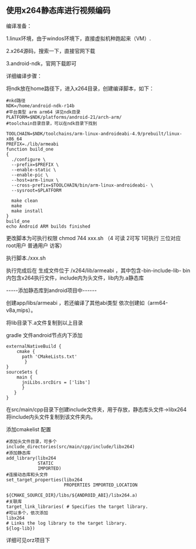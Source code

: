 ## 使用x264静态库进行视频编码

编译准备：

1.linux环境，由于windos环境下，直接虚拟机种跑起来（VM）.

2.x264源码，搜索一下，直接官网下载

3.android-ndk，官网下载即可

详细编译步骤：

将ndk放在home路径下，进入x264目录，创建编译脚本，如下：

```
#nkd路径
NDK=/home/android-ndk-r14b
#平台类型 arm arm64 详见ndk目录
PLATFORM=$NDK/platforms/android-21/arch-arm/
#toolchain目录目录，可以在ndk目录下找到

TOOLCHAIN=$NDK/toolchains/arm-linux-androideabi-4.9/prebuilt/linux-x86_64
PREFIX=./lib/armeabi
function build_one
{
  ./configure \
  --prefix=$PREFIX \
  --enable-static \
  --enable-pic \
  --host=arm-linux \
  --cross-prefix=$TOOLCHAIN/bin/arm-linux-androideabi- \
  --sysroot=$PLATFORM

  make clean
  make
  make install
}
build_one
echo Android ARM builds finished
```

更改脚本为可执行权限 chmod 744 xxx.sh  （4 可读 2可写 1可执行 三位对应 root用户 普通用户 访客）

执行脚本./xxx.sh

执行完成后在 生成文件位于 /x264/lib/armeabi ，其中包含-bin-include-lib- bin内包含x264执行文件，include内为头文件，lib内为.a静态库

-----添加静态库到android项目中------

创建app/libs/armeabi ，若还编译了其他abi类型 依次创建如（arm64-v8a,mips）。

将lib目录下.a文件复制到以上目录

gradle 文件android节点内下添加

```
externalNativeBuild {
    cmake {
      path 'CMakeLists.txt'
       }
}
sourceSets {
    main {
      jniLibs.srcDirs = ['libs']
      }
   }
}
```

在src/main/cpp目录下创建include文件夹，用于存放，静态库头文件-&gt;libx264 将include内头文件复制到该文件夹内。

添加cmakelist 配置

```
#添加头文件目录，可多个
include_directories(src/main/cpp/include/libx264)
#添加静态库 
add_library(libx264
            STATIC
            IMPORTED)
#连接动态库和头文件
set_target_properties(libx264
                      PROPERTIES IMPORTED_LOCATION
                      ${CMAKE_SOURCE_DIR}/libs/${ANDROID_ABI}/libx264.a)
#关联库
target_link_libraries( # Specifies the target library.
#可以多个，依次添加
libx264
# Links the log library to the target library.
${log-lib})
```

详细可见orz项目下

